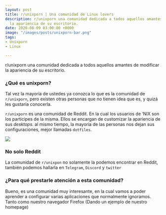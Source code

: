 ```yaml
---
layout: post
title: r/unixporn | Una comunidad de Linux lovers
description: r/unixporn una comunidad dedicada a todos aquellos amantes de modificar
  la apariencia de su escritorio.
date: 2020-08-09 03:00:00 +0000
image: "/images/posts/unixporn-bar.png"
tags:
- Unixporn
- Linux

---
```

r/unixporn una comunidad dedicada a todos aquellos amantes de modificar la apariencia de su escritorio.

### ¿Qué es unixporn?

Tal vez la mayoría de ustedes ya conozca lo que es la comunidad de `r/unixporn`, pero existen otras personas que no tienen idea que es, y quizá les gustaría conocerla.

`r/unixporn` es una comunidad de Reddit. En la cual los usuarios de ‘NIX son los participes de la misma. Ellos se encargan de customizar la apariencia de sus _desktops_. al mismo tiempo, la mayoría de las personas nos dejan sus configuraciones, mejor llamadas `dotfiles`.

![](/uploads/unixporn-bar.png)

### No solo Reddit

La comunidad de `r/unixpon` no solamente la podemos encontrar en Reddit, también podemos hallarla en `Telegram`, `Discord` y `twitter`

### ¿Para qué prestarle atención a esta comunidad?

Bueno, es una comunidad muy interesante, en la cual vamos a poder aprender a configurar varias aplicaciones que normalmente ignoramos. Tanto como nuestro navegador Firefox (Dando un ejemplo de nuestro homepage)